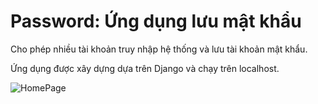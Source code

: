 # Password: Ứng dụng lưu mật khẩu

Cho phép nhiều tài khoản truy nhập hệ thống và lưu tài khoản mật khẩu.

Ứng dụng được xây dựng dựa trên Django và chạy trên localhost.

![HomePage](https://github.com/user-attachments/assets/c69fed0f-ec51-4f0c-9a10-8d9e344f08a1)
